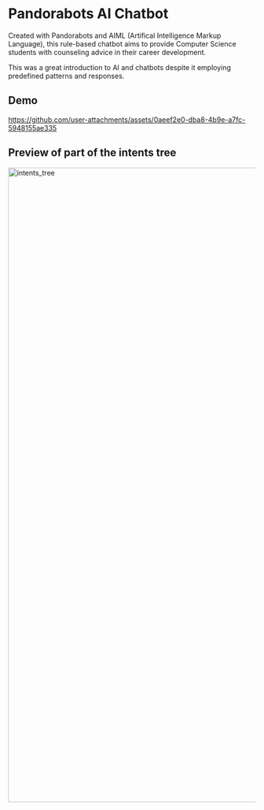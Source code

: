 # Pandorabots AI Chatbot
Created with Pandorabots and AIML (Artifical Intelligence Markup Language), this rule-based chatbot aims to provide Computer Science students with counseling advice in their career development.

This was a great introduction to AI and chatbots despite it employing predefined patterns and responses.
<br/>

## Demo
https://github.com/user-attachments/assets/0aeef2e0-dba8-4b9e-a7fc-5948155ae335

## Preview of part of the intents tree
<img width="1290" alt="intents_tree" src="https://github.com/user-attachments/assets/662d139a-5998-4439-a3da-93e1e801c5dd">
